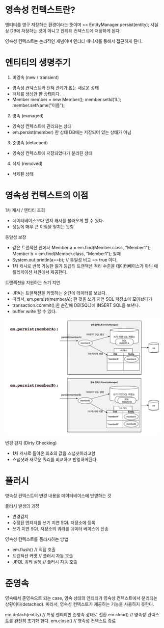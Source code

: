 # 영속성 컨텍스트란?
엔티티를 영구 저장하는 환경이라는 뜻이며
=> EntityManager.persist(entity);
사실상 DB에 저장하는 것이 아니고 엔티티 컨텍스트에 저장하게 된다.

영속성 컨텍스트는 논리적인 개념이며 엔티티 매니저를 통해서 접근하게 된다.

# 엔티티의 생명주기

1. 비영속 (new / transient)
- 영속성 컨텍스트와 전혀 관계가 없는 새로운 상태
- 객체를 생성만 한 상태이다.
- Member member = new Member();
  member.setId(1L);
  member.setName("이름");

2. 영속 (managed)
- 영속성 컨텍스트에 관리되는 상태
- em.persist(member) 한 상태 DB에는 저장되어 있는 상태가 아님


3. 준영속 (detached)
- 영속성 컨텍스트에 저장되었다가 분리된 상태

4. 삭제 (removed)
- 삭제된 상태

# 영속성 컨텍스트의 이점
1차 캐시 / 엔티티 조회 
- 데이터베이스보다 먼저 캐시를 불러오게 할 수 있다. 
- 성능에 매우 큰 이점을 얻지는 못함 

동일성 보장
- 같은 트랜잭션 안에서 
Member a = em.find(Member.class, "Member1");
Member b = em.find(Member.class, "Member1"); 일때
- System.out.println(a==b); // 동일성 비교 => true 이다.
- 1차 캐시로 반복 가능한 읽기 등급의 트랜잭션 격리 수준을 데이터베이스가 아닌 애플리케이션 차원에서 제공한다.

트랜잭션을 지원하는 쓰기 지연
- JPA는 트랜잭션을 커밋하는 순간에 데이터를 보낸다.
- 따라서, em.persist(memberA); 한 것을 쓰기 지연 SQL 저장소에 모아놨다가
- transaction.commit();한 순간에 DB(SQL)에 INSERT SQL을 보낸다.
- buffer write 할 수 있다.

![img.png](../../images/JPA/영속성%20컨텍스트/img.png)

변경 감지 (Dirty Checking)
- 1차 캐시로 들어온 최초의 값을 스냅샷이라고함
- 스냅샷과 새로운 쿼리를 비교하고 반영하게된다.

# 플러시
영속성 컨텍스트의 변경 내용을 데이터베이스에 반영하는 것

플러시 발생의 과정
- 변경감지
- 수정된 엔티티를 쓰기 지연 SQL 저장소에 등록
- 쓰기 지연 SQL 저장소의 쿼리를 데이터 베이스에 전송

영속성 컨텍스트를 플러시하는 방법
- em.flush() // 직접 호출
- 트랜잭션 커밋 // 플러시 자동 호출
- JPQL 쿼리 실행 // 플러시 자동 호출

# 준영속
영속에서 준영속으로 되는 case, 
영속 상태의 엔티티가 영속성 컨텍스트에서 분리되는 상황이다(detached).
따라서, 영속성 컨텍스트가 제공하는 기능을 사용하지 못한다.

em.detach(entity) // 특정 엔티티만 준영속 상태로 전환
em.clear() // 영속성 컨텍스트를 완전히 초기화 한다.
em.close() // 영속성 컨텍스트 종료
